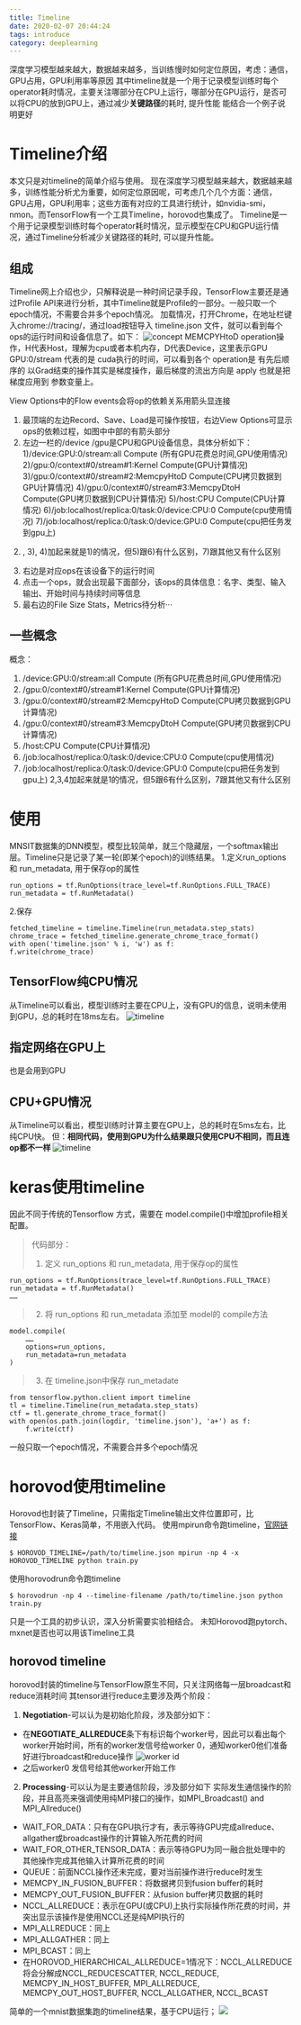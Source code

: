```yaml
---
title: Timeline
date: 2020-02-07 20:44:24
tags: introduce
category: deeplearning
---
```

深度学习模型越来越大，数据越来越多，当训练慢时如何定位原因，考虑：通信，GPU占用，GPU利用率等原因
其中timeline就是一个用于记录模型训练时每个operator耗时情况，主要关注哪部分在CPU上运行，哪部分在GPU运行，是否可以将CPU的放到GPU上，通过减少**关键路径**的耗时, 提升性能
能结合一个例子说明更好
# Timeline介绍
本文只是对timeline的简单介绍与使用。
现在深度学习模型越来越大，数据越来越多，训练性能分析尤为重要，如何定位原因呢，可考虑几个几个方面：通信，GPU占用，GPU利用率；这些方面有对应的工具进行统计，如nvidia-smi， nmon。而TensorFlow有一个工具Timeline，horovod也集成了。
Timeline是一个用于记录模型训练时每个operator耗时情况，显示模型在CPU和GPU运行情况，通过Timeline分析减少关键路径的耗时, 可以提升性能。
## 组成
Timeline网上介绍也少，只解释说是一种时间记录手段，TensorFlow主要还是通过Profile API来进行分析，其中Timeline就是Profile的一部分。一般只取一个epoch情况，不需要合并多个epoch情况。
加载情况，打开Chrome，在地址栏键入chrome://tracing/，通过load按钮导入 timeline.json 文件，就可以看到每个ops的运行时间和设备信息了。如下：
![](/images/timeline/concept.png "concept")
MEMCPYHtoD operation操作，H代表Host，理解为cpu或者本机内存，D代表Device，这里表示GPU
GPU:0/stream  代表的是 cuda执行的时间，可以看到各个 operation是 有先后顺序的
以Grad结束的操作其实是梯度操作，最后梯度的流出方向是  apply 也就是把梯度应用到 参数变量上。

View Options中的Flow events会将op的依赖关系用箭头显连接

1. 最顶端的左边Record、Save、Load是可操作按钮，右边View Options可显示ops的依赖过程，如图中中部的有箭头部分
2. 左边一栏的/device /gpu是CPU和GPU设备信息，具体分析如下：
1)/device:GPU:0/stream:all Compute (所有GPU花费总时间,GPU使用情况)
2)/gpu:0/context#0/stream#1:Kernel Compute(GPU计算情况)
3)/gpu:0/context#0/stream#2:MemcpyHtoD Compute(CPU拷贝数据到GPU计算情况)
4)/gpu:0/context#0/stream#3:MemcpyDtoH Compute(GPU拷贝数据到CPU计算情况)
5)/host:CPU Compute(CPU计算情况)
6)/job:localhost/replica:0/task:0/device:CPU:0 Compute(cpu使用情况)
7)/job:localhost/replica:0/task:0/device:GPU:0 Compute(cpu把任务发到gpu上)
2) , 3), 4)加起来就是1)的情况，但5)跟6)有什么区别，7)跟其他又有什么区别
3. 右边是对应ops在该设备下的运行时间
4. 点击一个ops，就会出现最下面部分，该ops的具体信息：名字、类型、输入输出、开始时间与持续时间等信息
5. 最右边的File Size Stats，Metrics待分析···

## 一些概念
概念：
1. /device:GPU:0/stream:all Compute (所有GPU花费总时间,GPU使用情况)
2. /gpu:0/context#0/stream#1:Kernel Compute(GPU计算情况)
3. /gpu:0/context#0/stream#2:MemcpyHtoD Compute(CPU拷贝数据到GPU计算情况)
4. /gpu:0/context#0/stream#3:MemcpyDtoH Compute(GPU拷贝数据到CPU计算情况)
5. /host:CPU Compute(CPU计算情况)
6. /job:localhost/replica:0/task:0/device:CPU:0 Compute(cpu使用情况)
7. /job:localhost/replica:0/task:0/device:GPU:0 Compute(cpu把任务发到gpu上)
2,3,4加起来就是1的情况，但5跟6有什么区别，7跟其他又有什么区别

# 使用
MNSIT数据集的DNN模型，模型比较简单，就三个隐藏层，一个softmax输出层。Timeline只是记录了某一轮(即某个epoch)的训练结果。
1.定义run_options 和 run_metadata, 用于保存op的属性
```
run_options = tf.RunOptions(trace_level=tf.RunOptions.FULL_TRACE)
run_metadata = tf.RunMetadata() 
```
2.保存
```
fetched_timeline = timeline.Timeline(run_metadata.step_stats)
chrome_trace = fetched_timeline.generate_chrome_trace_format()
with open('timeline.json' % i, 'w') as f:
f.write(chrome_trace)
```
## TensorFlow纯CPU情况
从Timeline可以看出，模型训练时主要在CPU上，没有GPU的信息，说明未使用到GPU，总的耗时在18ms左右。
![](/images/timeline/1.png "timeline")

## 指定网络在GPU上
也是会用到GPU

## CPU+GPU情况
从Timeline可以看出，模型训练时计算主要在GPU上，总的耗时在5ms左右，比纯CPU快。
但：**相同代码，使用到GPU为什么结果跟只使用CPU不相同，而且连op都不一样**
![](/images/timeline/2.png "timeline")

# keras使用timeline
因此不同于传统的Tensorflow 方式，需要在 model.compile()中增加profile相关配置。

> 代码部分：
> 1. 定义 run_options 和 run_metadata, 用于保存op的属性
```
run_options = tf.RunOptions(trace_level=tf.RunOptions.FULL_TRACE)
run_metadata = tf.RunMetadata() 
……
```
> 2. 将  run_options 和 run_metadata 添加至 model的 compile方法
```
model.compile(
	……
	options=run_options,
	run_metadata=run_metadata
)
```
> 3. 在 timeline.json中保存 run_metadate
```
from tensorflow.python.client import timeline
tl = timeline.Timeline(run_metadata.step_stats)
ctf = tl.generate_chrome_trace_format()
with open(os.path.join(logdir, 'timeline.json'), 'a+') as f:
	f.write(ctf)
```
一般只取一个epoch情况，不需要合并多个epoch情况
# horovod使用timeline
Horovod也封装了Timeline，只需指定Timeline输出文件位置即可，比TensorFlow、Keras简单，不用嵌入代码。
使用mpirun命令跑timeline，[官网链接](https://github.com/horovod/horovod/blob/master/docs/mpirun.rst)
```
$ HOROVOD_TIMELINE=/path/to/timeline.json mpirun -np 4 -x HOROVOD_TIMELINE python train.py
```

使用horovodrun命令跑timeline
```
$ horovodrun -np 4 --timeline-filename /path/to/timeline.json python train.py
```
只是一个工具的初步认识，深入分析需要实验相结合。
未知Horovod跑pytorch、mxnet是否也可以用该Timeline工具

## horovod timeline
horovod封装的timeline与TensorFlow原生不同，只关注网络每一层broadcast和reduce消耗时间
其tensor进行reduce主要涉及两个阶段：
1. **Negotiation**-可以认为是初始化阶段，涉及部分如下：
 - 在**NEGOTIATE_ALLREDUCE**条下有标识每个worker号，因此可以看出每个worker开始时间，所有的worker发信号给worker 0，通知worker0他们准备好进行broadcast和reduce操作
 ![](/images/timeline/4 "worker id")
 - 之后worker0 发信号给其他worker开始工作
2. **Processing**-可以认为是主要通信阶段，涉及部分如下
 实际发生通信操作的阶段，并且高亮来强调使用纯MPI接口的操作，如MPI_Broadcast() and MPI_Allreduce()
 - WAIT_FOR_DATA：只有在GPU执行才有，表示等待GPU完成allreduce、allgather或broadcast操作的计算输入所花费的时间
 - WAIT_FOR_OTHER_TENSOR_DATA：表示等待GPU为同一融合批处理中的其他操作完成其他输入计算所花费的时间
 - QUEUE：前面NCCL操作还未完成，要对当前操作进行reduce时发生
 - MEMCPY_IN_FUSION_BUFFER：将数据拷贝到fusion buffer的耗时
 - MEMCPY_OUT_FUSION_BUFFER：从fusion buffer拷贝数据的耗时
 - NCCL_ALLREDUCE：表示在GPU(或CPU)上执行实际操作所花费的时间，并突出显示该操作是使用NCCL还是纯MPI执行的
 - MPI_ALLREDUCE：同上
 - MPI_ALLGATHER：同上
 - MPI_BCAST：同上
 - 在HOROVOD_HIERARCHICAL_ALLREDUCE=1情况下：NCCL_ALLREDUCE将会分解成NCCL_REDUCESCATTER, NCCL_REDUCE, MEMCPY_IN_HOST_BUFFER, MPI_ALLREDUCE, MEMCPY_OUT_HOST_BUFFER, NCCL_ALLGATHER, NCCL_BCAST

简单的一个mnist数据集跑的timeline结果，基于CPU运行；
![](/images/timeline/5.png "")


